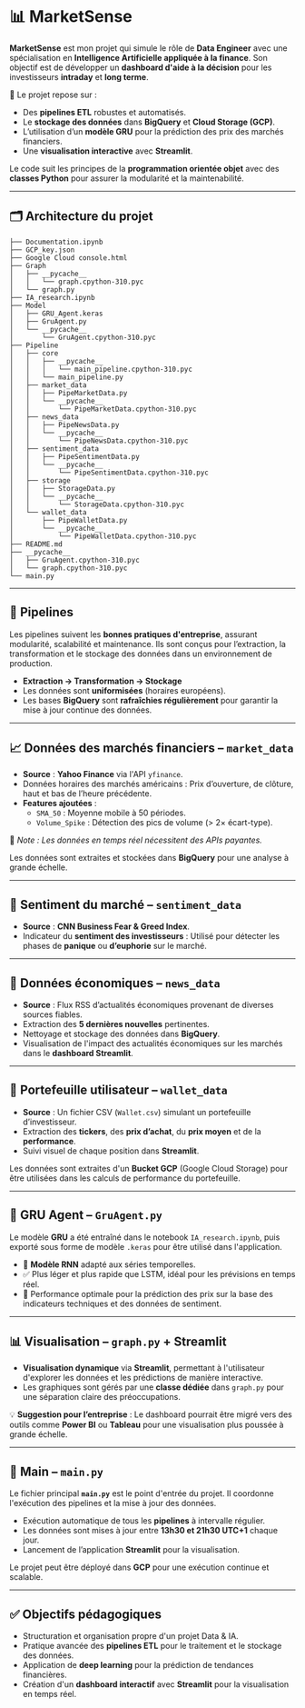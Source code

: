 # 📊 **MarketSense**

**MarketSense** est mon projet qui simule le rôle de **Data Engineer** avec une spécialisation en **Intelligence Artificielle appliquée à la finance**. Son objectif est de développer un **dashboard d'aide à la décision** pour les investisseurs **intraday** et **long terme**.

🧱 Le projet repose sur :
- Des **pipelines ETL** robustes et automatisés.
- Le **stockage des données** dans **BigQuery** et **Cloud Storage (GCP)**.
- L’utilisation d’un **modèle GRU** pour la prédiction des prix des marchés financiers.
- Une **visualisation interactive** avec **Streamlit**.

Le code suit les principes de la **programmation orientée objet** avec des **classes Python** pour assurer la modularité et la maintenabilité.

---

## 🗂️ **Architecture du projet**

```plaintext
├── Documentation.ipynb
├── GCP_key.json
├── Google Cloud console.html
├── Graph
│   ├── __pycache__
│   │   └── graph.cpython-310.pyc
│   └── graph.py
├── IA_research.ipynb
├── Model
│   ├── GRU_Agent.keras
│   ├── GruAgent.py
│   └── __pycache__
│       └── GruAgent.cpython-310.pyc
├── Pipeline
│   ├── core
│   │   ├── __pycache__
│   │   │   └── main_pipeline.cpython-310.pyc
│   │   └── main_pipeline.py
│   ├── market_data
│   │   ├── PipeMarketData.py
│   │   └── __pycache__
│   │       └── PipeMarketData.cpython-310.pyc
│   ├── news_data
│   │   ├── PipeNewsData.py
│   │   └── __pycache__
│   │       └── PipeNewsData.cpython-310.pyc
│   ├── sentiment_data
│   │   ├── PipeSentimentData.py
│   │   └── __pycache__
│   │       └── PipeSentimentData.cpython-310.pyc
│   ├── storage
│   │   ├── StorageData.py
│   │   └── __pycache__
│   │       └── StorageData.cpython-310.pyc
│   └── wallet_data
│       ├── PipeWalletData.py
│       └── __pycache__
│           └── PipeWalletData.cpython-310.pyc
├── README.md
├── __pycache__
│   ├── GruAgent.cpython-310.pyc
│   └── graph.cpython-310.pyc
└── main.py
```

-----
## 🔄 **Pipelines**

Les pipelines suivent les **bonnes pratiques d'entreprise**, assurant modularité, scalabilité et maintenance. Ils sont conçus pour l’extraction, la transformation et le stockage des données dans un environnement de production.

- **Extraction → Transformation → Stockage**
- Les données sont **uniformisées** (horaires européens).
- Les bases **BigQuery** sont **rafraîchies régulièrement** pour garantir la mise à jour continue des données.

---

## 📈 **Données des marchés financiers – `market_data`**

- **Source** : **Yahoo Finance** via l'API `yfinance`.
- Données horaires des marchés américains : Prix d’ouverture, de clôture, haut et bas de l’heure précédente.
- **Features ajoutées** :
  - `SMA_50` : Moyenne mobile à 50 périodes.
  - `Volume_Spike` : Détection des pics de volume (> 2× écart-type).

📌 *Note : Les données en temps réel nécessitent des APIs payantes.*

Les données sont extraites et stockées dans **BigQuery** pour une analyse à grande échelle.

---

## 🧠 **Sentiment du marché – `sentiment_data`**

- **Source** : **CNN Business Fear & Greed Index**.
- Indicateur du **sentiment des investisseurs** : Utilisé pour détecter les phases de **panique** ou **d’euphorie** sur le marché.

---

## 📰 **Données économiques – `news_data`**

- **Source** : Flux RSS d’actualités économiques provenant de diverses sources fiables.
- Extraction des **5 dernières nouvelles** pertinentes.
- Nettoyage et stockage des données dans **BigQuery**.
- Visualisation de l'impact des actualités économiques sur les marchés dans le **dashboard Streamlit**.

---

## 💼 **Portefeuille utilisateur – `wallet_data`**

- **Source** : Un fichier CSV (`Wallet.csv`) simulant un portefeuille d’investisseur.
- Extraction des **tickers**, des **prix d’achat**, du **prix moyen** et de la **performance**.
- Suivi visuel de chaque position dans **Streamlit**.

Les données sont extraites d'un **Bucket GCP** (Google Cloud Storage) pour être utilisées dans les calculs de performance du portefeuille.

---

## 🤖 **GRU Agent – `GruAgent.py`**

Le modèle **GRU** a été entraîné dans le notebook `IA_research.ipynb`, puis exporté sous forme de modèle `.keras` pour être utilisé dans l'application.

- 🔁 **Modèle RNN** adapté aux séries temporelles.
- ✅ Plus léger et plus rapide que LSTM, idéal pour les prévisions en temps réel.
- 🎯 Performance optimale pour la prédiction des prix sur la base des indicateurs techniques et des données de sentiment.

---

## 📊 **Visualisation – `graph.py` + Streamlit**

- **Visualisation dynamique** via **Streamlit**, permettant à l'utilisateur d'explorer les données et les prédictions de manière interactive.
- Les graphiques sont gérés par une **classe dédiée** dans `graph.py` pour une séparation claire des préoccupations.

💡 **Suggestion pour l’entreprise** : Le dashboard pourrait être migré vers des outils comme **Power BI** ou **Tableau** pour une visualisation plus poussée à grande échelle.

---

## 🚀 **Main – `main.py`**

Le fichier principal **`main.py`** est le point d'entrée du projet. Il coordonne l'exécution des pipelines et la mise à jour des données.

- Exécution automatique de tous les **pipelines** à intervalle régulier.
- Les données sont mises à jour entre **13h30 et 21h30 UTC+1** chaque jour.
- Lancement de l’application **Streamlit** pour la visualisation.

Le projet peut être déployé dans **GCP** pour une exécution continue et scalable.

---

## ✅ **Objectifs pédagogiques**

- Structuration et organisation propre d'un projet Data & IA.
- Pratique avancée des **pipelines ETL** pour le traitement et le stockage des données.
- Application de **deep learning** pour la prédiction de tendances financières.
- Création d'un **dashboard interactif** avec **Streamlit** pour la visualisation en temps réel.
